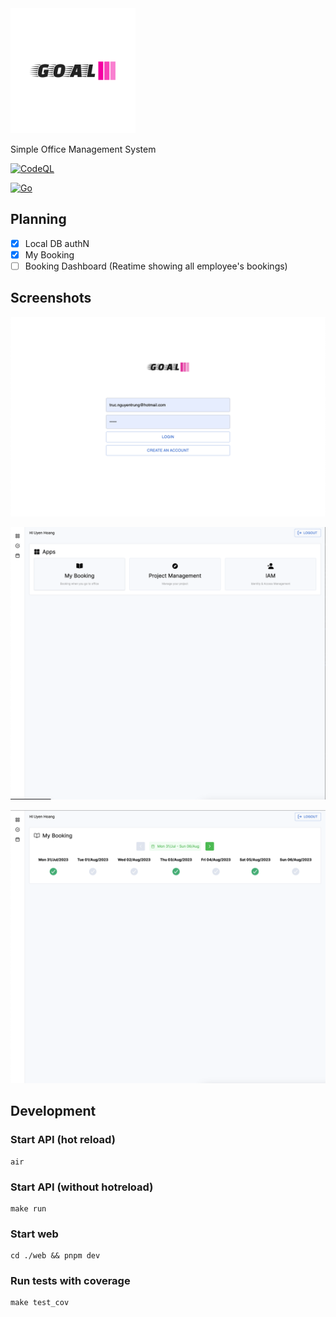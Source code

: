 <img src="art/logo-color.svg" alt="drawing" style="width:200px;"/>

Simple Office Management System

[![CodeQL](https://github.com/tnoss/goal/actions/workflows/codeql.yml/badge.svg)](https://github.com/tnoss/goal/actions/workflows/codeql.yml)

[![Go](https://github.com/tnoss/goal/actions/workflows/go.yml/badge.svg)](https://github.com/tnoss/goal/actions/workflows/go.yml)

## Planning
- [x] Local DB authN
- [x] My Booking
- [ ] Booking Dashboard (Reatime showing all employee's bookings)

## Screenshots

![0](art/assets/goal-00.png)

![1](art/assets/goal-01.png)

![2](art/assets/goal-02.png)

## Development

### Start API (hot reload)
```
air
```

### Start API (without hotreload)
```
make run
```

### Start web
```
cd ./web && pnpm dev
```

### Run tests with coverage
```
make test_cov
```
